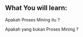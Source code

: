 ## What You will learn:  
  
Apakah Proses Mining itu ?  
  
Apakah yang bukan Proses Mining ?  
  
  
  
